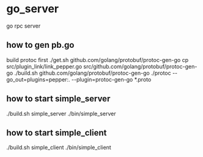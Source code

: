 # go_server
go rpc server

## how to gen pb.go
build protoc first
./get.sh github.com/golang/protobuf/protoc-gen-go
cp src/plugin_link/link_pepper.go src/github.com/golang/protobuf/protoc-gen-go
./build.sh github.com/golang/protobuf/protoc-gen-go
./protoc --go_out=plugins=pepper:. --plugin=protoc-gen-go *.proto

## how to start simple_server
./build.sh simple_server
./bin/simple_server

## how to start simple_client
./build.sh simple_client
./bin/simple_client


